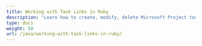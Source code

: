 ```yaml
---
title: Working with Task Links in Ruby
description: "Learn how to create, modify, delete Microsoft Project task links using Aspose.Tasks Java for Ruby."
type: docs
weight: 50
url: /java/working-with-task-links-in-ruby/
---
```

